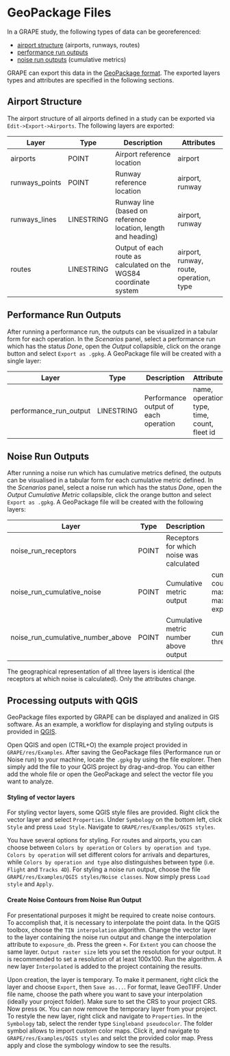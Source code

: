 # GeoPackage Files

In a GRAPE study, the following types of data can be georeferenced:

- [airport structure](#airport-structure) (airports, runways, routes)
- [performance run outputs](#performance-run-outputs)
- [noise run outputs](#noise-run-output) (cumulative metrics)

GRAPE can export this data in the [GeoPackage format](https://www.geopackage.org/). The exported layers types and attributes are specified in the following sections.

## Airport Structure

The airport structure of all airports defined in a study can be exported via `Edit->Export->Airports`. The following layers are exported:

| Layer          | Type       | Description                                                        | Attributes      |
|----------------|------------|------------------------------------------------------------------- |-----------------|
| airports       | POINT      | Airport reference location                                         | airport         |
| runways_points | POINT      | Runway reference location                                          | airport, runway |
| runways_lines  | LINESTRING | Runway line (based on reference location, length and heading)      | airport, runway |
| routes         | LINESTRING | Output of each route as calculated on the WGS84 coordinate system  | airport, runway, route, operation, type |

## Performance Run Outputs

After running a performance run, the outputs can be visualized in a tabular form for each operation. In the *Scenarios* panel, select a performance run which has the status *Done*, open the *Output* collapsible, click on the orange button and select `Export as .gpkg`. A GeoPackage file will be created with a single layer:

| Layer                  | Type       | Description                          | Attributes                                   |
|------------------------|------------|--------------------------------------|----------------------------------------------|
| performance_run_output | LINESTRING | Performance output of each operation | name, operation, type, time, count, fleet id |

## Noise Run Outputs

After running a noise run which has cumulative metrics defined, the outputs can be visualised in a tabular form for each cumulative metric defined. In the *Scenarios* panel, select a noise run which has the status *Done*, open the *Output Cumulative Metric* collapsible, click the orange button and select `Export as .gpkg`. A GeoPackage file will be created with the following layers:

| Layer                             | Type  | Description                              | Attributes                           |
|-----------------------------------|-------|------------------------------------------|--------------------------------------|
| noise_run_receptors               | POINT | Receptors for which noise was calculated |                                      |
| noise_run_cumulative_noise        | POINT | Cumulative metric output                 | cumulative_metric, count, count_weighted, maximum_absolute_db, maximum_average_db, exposure_db   |
| noise_run_cumulative_number_above | POINT | Cumulative metric number above output    | cumulative_metric, threshold, number |

The geographical representation of all three layers is identical (the receptors at which noise is calculated). Only the attributes change.

## Processing outputs with QGIS

GeoPackage files exported by GRAPE can be displayed and analized in GIS software. As an example, a workflow for displaying and styling outputs is provided in [QGIS](https://qgis.org).

Open QGIS and open (CTRL+O) the example project provided in `GRAPE/res/Examples`. After saving the GeoPackage files (Performance run or Noise run) to your machine, locate the `.gpkg` by using the file explorer. Then simply add the file to your QGIS project by drag-and-drop. You can either add the whole file or open the GeoPackage and select the vector file you want to analyze.    

#### Styling of vector layers

For styling vector layers, some QGIS style files are provided. Right click the vector layer and select `Properties`. Under `Symbology` on the bottom left, click `Style` and press `Load Style`. Navigate to `GRAPE/res/Examples/QGIS styles`. 

You have several options for styling. For routes and airports, you can choose between `Colors by operation` or `Colors by operation and type`. `Colors by operation` will set different colors for arrivals and departures, while `Colors by operation and type` also distinguishes between type (i.e. `Flight` and `Tracks 4D`). For styling a noise run output, choose the file `GRAPE/res/Examples/QGIS styles/Noise classes`. Now simply press `Load style` and `Apply`. 

#### Create Noise Contours from Noise Run Output

For presentational purposes it might be required to create noise contours. To accomplish that, it is necessary to interpolate the point data. In the QGIS toolbox, choose the `TIN interpolation` algorithm. Change the vector layer to the layer containing the noise run output and change the interpolation attribute to `exposure_db`. Press the green `+`. For `Extent` you can choose the same layer. `Output raster size` lets you set the resolution for your output. It is recommended to set a resolution of at least 100x100. Run the algorithm. A new layer `Interpolated` is added to the project containing the results.

Upon creation, the layer is temporary. To make it permanent, right click the layer and choose `Export`, then `Save as...`. For format, leave GeoTIFF. Under file name, choose the path where you want to save your interpolation (ideally your project folder). Make sure to set the CRS to your project CRS. Now press `OK`. You can now remove the temporary layer from your project. To restyle the new layer, right click and navigate to `Properties`. In the `Symbology` tab, select the render type `Singleband pseudocolor`. The folder symbol allows to import custom color maps. Click it, and navigate to `GRAPE/res/Examples/QGIS styles` and selct the provided color map. Press apply and close the symbology window to see the results.
